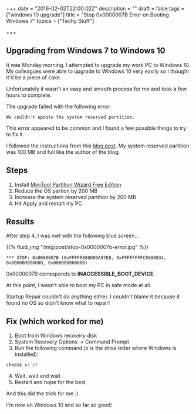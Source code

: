 +++
date = "2016-02-02T22:00:02Z"
description = ""
draft = false
tags = ["windows 10 upgrade"]
title = "Stop 0x0000007B Error on Booting Windows 7"
topics = ["Techy Stuff"]

+++

## Upgrading from Windows 7 to Windows 10

It was Monday morning. I attempted to upgrade my work PC to Windows 10. My colleagues were able to upgrade to Windows 10 very easily so I thought it'd be a piece of cake.

Unfortunately it wasn't an easy and smooth process for me and took a few hours to complete. 

The upgrade failed with the following error:

```
We couldn't update the system reserved partition.
```

This error appeared to be common and I found a few possible things to try to fix it.

I followed the instructions from this [blog post](//blogs.msdn.microsoft.com/buckh/2015/08/10/fix-windows-10-upgrade-couldnt-update-the-system-reserved-partition/). My system reserved partition was 100 MB and full like the author of the blog.

## Steps

1. Install [MiniTool Partition Wizard Free Edition](//www.minitool.com/partition-manager/partition-wizard-home.html)
2. Reduce the OS partion by 200 MB
3. Increase the system reserved partition by 200 MB
4. Hit Apply and restart my PC

## Results

After step 4, I was met with the following blue screen...

{{% fluid_img "/img/post/stop-0x0000007b-error.jpg" %}}

```
*** STOP: 0x0000007B (0xFFFFF880009A97E8, 0xFFFFFFFFC0000034, 0x000000000000, 0x000000000000)
```

0x0000007B corresponds to **INACCESSIBLE_BOOT_DEVICE**.

At this point, I wasn't able to boot my PC in safe mode at all.

Startup Repair couldn't do anything either. I couldn't blame it because it found no OS so didn't know what to repair! 

## Fix (which worked for me)

1. Boot from Windows recovery disk
2. System Recovery Options -> Command Prompt
3. Run the following command (x is the drive letter where Windows is installed):

```
chkdsk x: /r
```

4. Wait, wait and wait
5. Restart and hope for the best

And this did the trick for me :)

I'm now on Windows 10 and so far so good!
